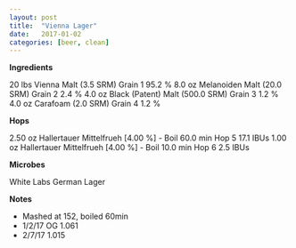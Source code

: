 ```yaml
---
layout: post
title:  "Vienna Lager"
date:   2017-01-02
categories: [beer, clean]
---
```




**Ingredients**

20 lbs Vienna Malt (3.5 SRM) Grain 1 95.2 % 
8.0 oz Melanoiden Malt (20.0 SRM) Grain 2 2.4 % 
4.0 oz Black (Patent) Malt (500.0 SRM) Grain 3 1.2 % 
4.0 oz Carafoam (2.0 SRM) Grain 4 1.2 % 

**Hops**

2.50 oz Hallertauer Mittelfrueh [4.00 %] - Boil 60.0 min Hop 5 17.1 IBUs 
1.00 oz Hallertauer Mittelfrueh [4.00 %] - Boil 10.0 min Hop 6 2.5 IBUs 

**Microbes**

White Labs German Lager

**Notes**

* Mashed at 152, boiled 60min
* 1/2/17 OG 1.061
* 2/7/17 1.015